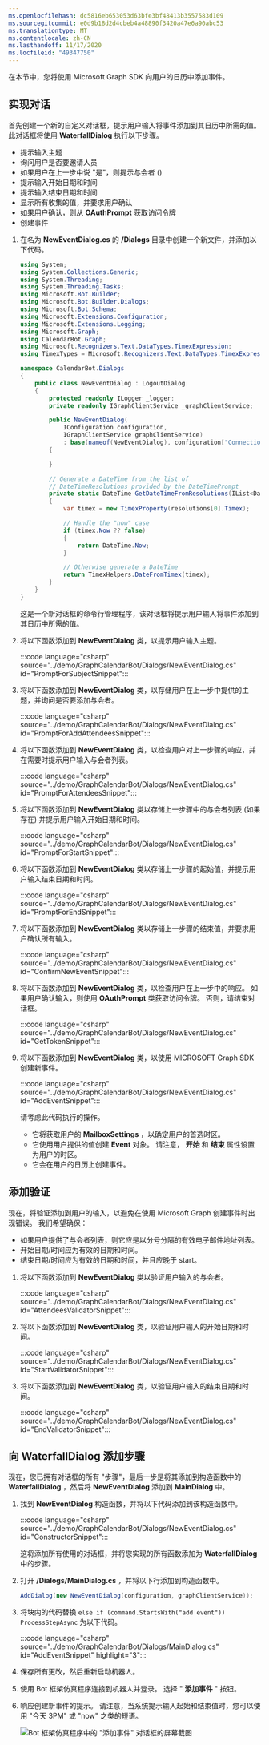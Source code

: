 ```yaml
---
ms.openlocfilehash: dc5816eb653053d63bfe3bf48413b3557583d109
ms.sourcegitcommit: e0d9b18d2d4cbeb4a48890f3420a47e6a90abc53
ms.translationtype: MT
ms.contentlocale: zh-CN
ms.lasthandoff: 11/17/2020
ms.locfileid: "49347750"
---
```

<!-- markdownlint-disable MD002 MD041 -->

在本节中，您将使用 Microsoft Graph SDK 向用户的日历中添加事件。

## <a name="implement-a-dialog"></a>实现对话

首先创建一个新的自定义对话框，提示用户输入将事件添加到其日历中所需的值。 此对话框将使用 **WaterfallDialog** 执行以下步骤。

- 提示输入主题
- 询问用户是否要邀请人员
- 如果用户在上一步中说 "是"，则提示与会者 () 
- 提示输入开始日期和时间
- 提示输入结束日期和时间
- 显示所有收集的值，并要求用户确认
- 如果用户确认，则从 **OAuthPrompt** 获取访问令牌
- 创建事件

1. 在名为 **NewEventDialog.cs** 的 **/Dialogs** 目录中创建一个新文件，并添加以下代码。

    ```csharp
    using System;
    using System.Collections.Generic;
    using System.Threading;
    using System.Threading.Tasks;
    using Microsoft.Bot.Builder;
    using Microsoft.Bot.Builder.Dialogs;
    using Microsoft.Bot.Schema;
    using Microsoft.Extensions.Configuration;
    using Microsoft.Extensions.Logging;
    using Microsoft.Graph;
    using CalendarBot.Graph;
    using Microsoft.Recognizers.Text.DataTypes.TimexExpression;
    using TimexTypes = Microsoft.Recognizers.Text.DataTypes.TimexExpression.Constants.TimexTypes;

    namespace CalendarBot.Dialogs
    {
        public class NewEventDialog : LogoutDialog
        {
            protected readonly ILogger _logger;
            private readonly IGraphClientService _graphClientService;

            public NewEventDialog(
                IConfiguration configuration,
                IGraphClientService graphClientService)
                : base(nameof(NewEventDialog), configuration["ConnectionName"])
            {

            }

            // Generate a DateTime from the list of
            // DateTimeResolutions provided by the DateTimePrompt
            private static DateTime GetDateTimeFromResolutions(IList<DateTimeResolution> resolutions)
            {
                var timex = new TimexProperty(resolutions[0].Timex);

                // Handle the "now" case
                if (timex.Now ?? false)
                {
                    return DateTime.Now;
                }

                // Otherwise generate a DateTime
                return TimexHelpers.DateFromTimex(timex);
            }
        }
    }
    ```

    这是一个新对话框的命令行管理程序，该对话框将提示用户输入将事件添加到其日历中所需的值。

1. 将以下函数添加到 **NewEventDialog** 类，以提示用户输入主题。

    :::code language="csharp" source="../demo/GraphCalendarBot/Dialogs/NewEventDialog.cs" id="PromptForSubjectSnippet":::

1. 将以下函数添加到 **NewEventDialog** 类，以存储用户在上一步中提供的主题，并询问是否要添加与会者。

    :::code language="csharp" source="../demo/GraphCalendarBot/Dialogs/NewEventDialog.cs" id="PromptForAddAttendeesSnippet":::

1. 将以下函数添加到 **NewEventDialog** 类，以检查用户对上一步骤的响应，并在需要时提示用户输入与会者列表。

    :::code language="csharp" source="../demo/GraphCalendarBot/Dialogs/NewEventDialog.cs" id="PromptForAttendeesSnippet":::

1. 将以下函数添加到 **NewEventDialog** 类以存储上一步骤中的与会者列表 (如果存在) 并提示用户输入开始日期和时间。

    :::code language="csharp" source="../demo/GraphCalendarBot/Dialogs/NewEventDialog.cs" id="PromptForStartSnippet":::

1. 将以下函数添加到 **NewEventDialog** 类以存储上一步骤的起始值，并提示用户输入结束日期和时间。

    :::code language="csharp" source="../demo/GraphCalendarBot/Dialogs/NewEventDialog.cs" id="PromptForEndSnippet":::

1. 将以下函数添加到 **NewEventDialog** 类以存储上一步骤的结束值，并要求用户确认所有输入。

    :::code language="csharp" source="../demo/GraphCalendarBot/Dialogs/NewEventDialog.cs" id="ConfirmNewEventSnippet":::

1. 将以下函数添加到 **NewEventDialog** 类，以检查用户在上一步中的响应。 如果用户确认输入，则使用 **OAuthPrompt** 类获取访问令牌。 否则，请结束对话框。

    :::code language="csharp" source="../demo/GraphCalendarBot/Dialogs/NewEventDialog.cs" id="GetTokenSnippet":::

1. 将以下函数添加到 **NewEventDialog** 类，以使用 MICROSOFT Graph SDK 创建新事件。

    :::code language="csharp" source="../demo/GraphCalendarBot/Dialogs/NewEventDialog.cs" id="AddEventSnippet":::

    请考虑此代码执行的操作。

    - 它将获取用户的 **MailboxSettings** ，以确定用户的首选时区。
    - 它使用用户提供的值创建 **Event** 对象。 请注意， **开始** 和 **结束** 属性设置为用户的时区。
    - 它会在用户的日历上创建事件。

## <a name="add-validation"></a>添加验证

现在，将验证添加到用户的输入，以避免在使用 Microsoft Graph 创建事件时出现错误。 我们希望确保：

- 如果用户提供了与会者列表，则它应是以分号分隔的有效电子邮件地址列表。
- 开始日期/时间应为有效的日期和时间。
- 结束日期/时间应为有效的日期和时间，并且应晚于 start。

1. 将以下函数添加到 **NewEventDialog** 类以验证用户输入的与会者。

    :::code language="csharp" source="../demo/GraphCalendarBot/Dialogs/NewEventDialog.cs" id="AttendeesValidatorSnippet":::

1. 将以下函数添加到 **NewEventDialog** 类，以验证用户输入的开始日期和时间。

    :::code language="csharp" source="../demo/GraphCalendarBot/Dialogs/NewEventDialog.cs" id="StartValidatorSnippet":::

1. 将以下函数添加到 **NewEventDialog** 类，以验证用户输入的结束日期和时间。

    :::code language="csharp" source="../demo/GraphCalendarBot/Dialogs/NewEventDialog.cs" id="EndValidatorSnippet":::

## <a name="add-steps-to-waterfalldialog"></a>向 WaterfallDialog 添加步骤

现在，您已拥有对话框的所有 "步骤"，最后一步是将其添加到构造函数中的 **WaterfallDialog** ，然后将 **NewEventDialog** 添加到 **MainDialog** 中。

1. 找到 **NewEventDialog** 构造函数，并将以下代码添加到该构造函数中。

    :::code language="csharp" source="../demo/GraphCalendarBot/Dialogs/NewEventDialog.cs" id="ConstructorSnippet":::

    这将添加所有使用的对话框，并将您实现的所有函数添加为 **WaterfallDialog** 中的步骤。

1. 打开 **/Dialogs/MainDialog.cs** ，并将以下行添加到构造函数中。

    ```csharp
    AddDialog(new NewEventDialog(configuration, graphClientService));
    ```

1. 将块内的代码替换 `else if (command.StartsWith("add event"))` `ProcessStepAsync` 为以下代码。

    :::code language="csharp" source="../demo/GraphCalendarBot/Dialogs/MainDialog.cs" id="AddEventSnippet" highlight="3":::

1. 保存所有更改，然后重新启动机器人。

1. 使用 Bot 框架仿真程序连接到机器人并登录。 选择 " **添加事件** " 按钮。

1. 响应创建新事件的提示。 请注意，当系统提示输入起始和结束值时，您可以使用 "今天 3PM" 或 "now" 之类的短语。

    ![Bot 框架仿真程序中的 "添加事件" 对话框的屏幕截图](images/add-event.png)
